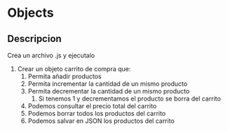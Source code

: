 # Objects
## Descripcion
Crea un archivo .js y ejecutalo
1. Crear un objeto carrito de compra que:
   1. Permita añadir productos
   2. Permita incrementar la cantidad de un mismo producto
   3. Permita decrementar la cantidad de un mismo producto
      1. Si tenemos 1 y decrementamos el producto se borra del carrito
   4. Podemos consultar el precio total del carrito
   5. Podemos borrar todos los productos del carrito
   6. Podemos salvar en JSON los productos del carrito